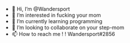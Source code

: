 - 👋 Hi, I’m @Wandersport
- 👀 I’m interested in fucking your mom
- 🌱 I’m currently learning programming
- 💞️ I’m looking to collaborate on your step-mom
- 📫 How to reach me ! ! Wandersport#2856

<!---
Wandersport/Wandersport is a ✨ special ✨ repository because its `README.md` (this file) appears on your GitHub profile.
You can click the Preview link to take a look at your changes.
--->
